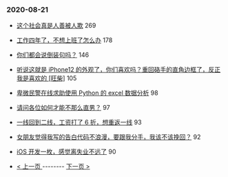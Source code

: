 ### 2020-08-21 
- [这个社会真是人善被人欺](https://www.v2ex.com/t/700162) 269
- [工作四年了，不想上班了怎么办](https://www.v2ex.com/t/700129) 178
- [你们都会说倒装句吗？](https://www.v2ex.com/t/700256) 146
- [听说这就是 iPhone12 的外观了，你们喜欢吗？重回硌手的直角边框了，反正我是喜欢的 [旺柴]](https://www.v2ex.com/t/700073) 105
- [卑微民警在线求助使用 Python 的 excel 数据分析](https://www.v2ex.com/t/700095) 98
- [请问各位如何才能不那么直男？](https://www.v2ex.com/t/700241) 97
- [一线回到二线，工资打了 6 折，想重返一线](https://www.v2ex.com/t/700120) 93
- [女朋友觉得我写的告白代码不浪漫，要跟我分手，我该不该挽回？](https://www.v2ex.com/t/700189) 92
- [iOS 开发一枚，感觉离失业不远了](https://www.v2ex.com/t/700132) 90 

- [ < 上一页 ](https://github.com/able8/v2ex-hot-record/blob/master/2020-08-20.md) -------- [ 下一页 > ](https://github.com/able8/v2ex-hot-record/blob/master/2020-08-22.md)